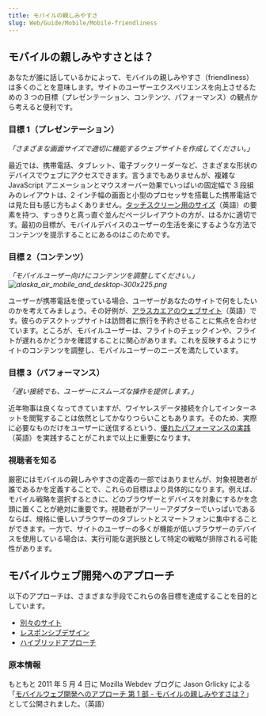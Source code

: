 ```yaml
---
title: モバイルの親しみやすさ
slug: Web/Guide/Mobile/Mobile-friendliness
---
```


## モバイルの親しみやすさとは？

あなたが誰に話しているかによって、モバイルの親しみやすさ（friendliness）は多くのことを意味します。サイトのユーザーエクスペリエンスを向上させるための 3 つの目標（プレゼンテーション、コンテンツ、パフォーマンス）の観点から考えると便利です。

### 目標 1（プレゼンテーション）

_「さまざまな画面サイズで適切に機能するウェブサイトを作成してください。」_

最近では、携帯電話、タブレット、電子ブックリーダーなど、さまざまな形状のデバイスでウェブにアクセスできます。言うまでもありませんが、複雑な JavaScript アニメーションとマウスオーバー効果でいっぱいの固定幅で 3 段組みのレイアウトは、2 インチ幅の画面と小型のプロセッサを搭載した携帯電話では見た目も感じ方もよくありません。[タッチスクリーン用のサイズ](http://www.lukew.com/ff/entry.asp?1085)（英語）の要素を持つ、すっきりと真っ直ぐ並んだページレイアウトの方が、はるかに適切です。最初の目標が、モバイルデバイスのユーザーの生活を楽にするような方法でコンテンツを提示することにあるのはこのためです。

### 目標 2（コンテンツ）

_「モバイルユーザー向けにコンテンツを調整してください。」![alaska_air_mobile_and_desktop-300x225.png](alaska_air_mobile_and_desktop-300x225.png)_

ユーザーが携帯電話を使っている場合、ユーザーがあなたのサイトで何をしたいのかを考えてみましょう。その好例が、[アラスカエアのウェブサイト](http://www.alaskaair.com/)（英語）です。彼らのデスクトップサイトは訪問者に旅行を予約させることに焦点を合わせています。ところが、モバイルユーザーは、フライトのチェックインや、フライトが遅れるかどうかを確認することに関心があります。これを反映するようにサイトのコンテンツを調整し、モバイルユーザーのニーズを満たしています。

### 目標 3（パフォーマンス）

_「遅い接続でも、ユーザーにスムーズな操作を提供します。」_

近年物事は良くなってきていますが、ワイヤレスデータ接続を介してインターネットを閲覧することは依然としてかなりつらいこともあります。そのため、実際に必要なものだけをユーザーに送信するという、[優れたパフォーマンスの実践](http://developer.yahoo.com/performance/rules.html)（英語）を実践することがこれまで以上に重要になります。

### 視聴者を知る

厳密にはモバイルの親しみやすさの定義の一部ではありませんが、対象視聴者が誰であるかを定義することで、これらの目標はより具体的になります。例えば、モバイル戦略を選択するときに、どのブラウザーとデバイスを対象にするかを念頭に置くことが絶対に重要です。視聴者がアーリーアダプターでいっぱいであるならば、規格に優しいブラウザーのタブレットとスマートフォンに集中することができます。一方で、サイトのユーザーの多くが機能が低いブラウザーのデバイスを使用している場合は、実行可能な選択肢として特定の戦略が排除される可能性があります。

## モバイルウェブ開発へのアプローチ

以下のアプローチは、さまざまな手段でこれらの各目標を達成することを目的としています。

- [別々のサイト](/ja/docs/Web/Guide/Mobile/Separate_sites)
- [レスポンシブデザイン](/ja/docs/Web_development/Mobile/Responsive_design)
- [ハイブリッドアプローチ](/ja/docs/Web/Guide/Mobile/A_hybrid_approach)

### 原本情報

もともと 2011 年 5 月 4 日に Mozilla Webdev ブログに Jason Grlicky による「[モバイルウェブ開発へのアプローチ 第 1 部 - モバイルの親しみやすさは？](http://blog.mozilla.com/webdev/2011/05/04/approaches-to-mobile-web-development-part-1-what-is-mobile-friendliness/)」として公開されました。（英語）
